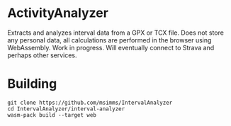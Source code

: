 # ActivityAnalyzer

Extracts and analyzes interval data from a GPX or TCX file. Does not store any personal data, all calculations are performed in the browser using WebAssembly. Work in progress. Will eventually connect to Strava and perhaps other services.

# Building

```
git clone https://github.com/msimms/IntervalAnalyzer
cd IntervalAnalyzer/interval-analyzer
wasm-pack build --target web
```
